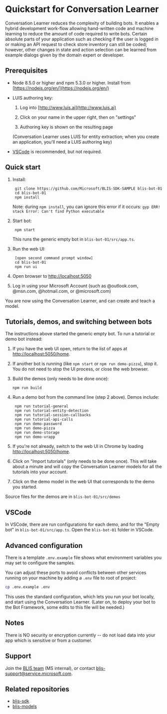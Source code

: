 # Quickstart for Conversation Learner

Conversation Learner reduces the complexity of building bots.  It enables a hybrid development work-flow allowing hand-written code and machine learning to reduce the amount of code required to write bots.  Certain absolute parts of your application such as checking if the user is logged in or making an API request to check store inventory can still be coded; however, other changes in state and action selection can be learned from example dialogs given by the domain expert or developer.


## Prerequisites

- Node 8.5.0 or higher and npm 5.3.0 or higher.  Install from [https://nodejs.org/en/](https://nodejs.org/en/)
  
- LUIS authoring key:

  1. Log into [http://www.luis.ai](http://www.luis.ai)

  2. Click on your name in the upper right, then on "settings"

  3. Authoring key is shown on the resulting page

  (Conversation Learner uses LUIS for entity extraction; when you create an application, you'll need a LUIS authoring key)

- [VSCode](https://code.visualstudio.com/) is recommended, but not required.

## Quick start 

1. Install:
  
		git clone https://github.com/Microsoft/BLIS-SDK-SAMPLE blis-bot-01
		cd blis-bot-01
		npm install


    Note: during `npm install`, you can ignore this error if it occurs: `gyp ERR! stack Error: Can't find Python executable`

2. Start bot:


    	npm start


    This runs the generic empty bot in ``blis-bot-01/src/app.ts``.

3. Run the web UI:

		[open second command prompt window]
		cd blis-bot-01
		npm run ui
	  

4. Open browser to [http://localhost:5050](http://localhost:5050) 

5. Log in using your Microsoft Account (such as @outlook.com, @msn.com, @hotmail.com, or @microsoft.com)

You are now using the Conversation Learner, and can create and teach a model. 

## Tutorials, demos, and switching between bots

The instructions above started the generic empty bot.  To run a tutorial or demo bot instead:

1. If you have the web UI open, return to the list of apps at [http://localhost:5050/home](http://localhost:5050/home).
    
2. If another bot is running (like `npm start` or `npm run demo-pizza`), stop it.  You do not need to stop the UI process, or close the web browser.

3. Build the demos (only needs to be done once):

	  ```
	 npm run build
	  ```

4. Run a demo bot from the command line (step 2 above).  Demos include:

		npm run tutorial-general
		npm run tutorial-entity-detection
		npm run tutorial-session-callbacks
		npm run tutorial-api-calls
		npm run demo-password
		npm run demo-pizza
		npm run demo-storage
		npm run demo-vrapp

5. If you're not already, switch to the web UI in Chrome by loading [http://localhost:5050/home](http://localhost:5050/home). 

6. Click on "Import tutorials" (only needs to be done once).  This will take about a minute and will copy the Conversation Learner models for all the tutorials into your account.

7. Click on the demo model in the web UI that corresponds to the demo you started.

Source files for the demos are in `blis-bot-01/src/demos`

## VSCode

In VSCode, there are run configurations for each demo, and for the "Empty bot" in ``blis-bot-01/src/app.ts``.  Open the `blis-bot-01` folder in VSCode.

## Advanced configuration

There is a template `.env.example` file shows what environment variables you may set to configure the samples.

You can adjust these ports to avoid conflicts between other services running on your machine by adding a `.env` file to root of project:

```bash
cp .env.example .env
```

This uses the standard configuration, which lets you run your bot locally, and start using the Conversation Learner.  (Later on, to deploy your bot to the Bot Framework, some edits to this file will be needed.)

## Notes

There is NO security or encryption currently -- do not load data into your app which is sensitive or from a customer.

## Support

Join the [BLIS team](https://microsoft-my.sharepoint.com/:v:/p/jawillia/ESlfaljCPbpPlDzmkAhCQbkBdUxsN33eBOf2RycKMiB-Xw?e=SVFmYA) (MS internal), or contact blis-support@service.microsoft.com.

## Related repositories

- [blis-sdk](https://github.com/Microsoft/BLIS-SDK)
- [blis-models](https://github.com/Microsoft/BLIS-MODELS)
